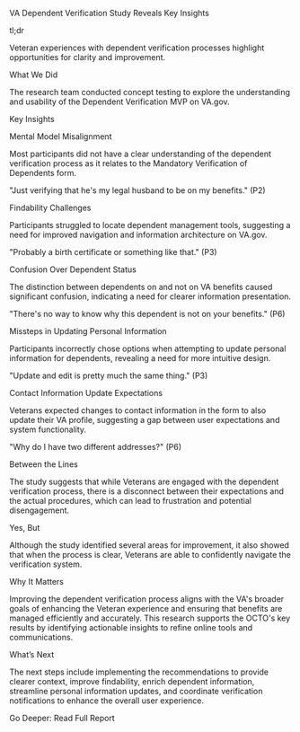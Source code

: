 VA Dependent Verification Study Reveals Key Insights

tl;dr

Veteran experiences with dependent verification processes highlight opportunities for clarity and improvement.

What We Did

The research team conducted concept testing to explore the understanding and usability of the Dependent Verification MVP on VA.gov.

Key Insights

Mental Model Misalignment

Most participants did not have a clear understanding of the dependent verification process as it relates to the Mandatory Verification of Dependents form.

"Just verifying that he's my legal husband to be on my benefits." (P2)

Findability Challenges

Participants struggled to locate dependent management tools, suggesting a need for improved navigation and information architecture on VA.gov.

"Probably a birth certificate or something like that." (P3)

Confusion Over Dependent Status

The distinction between dependents on and not on VA benefits caused significant confusion, indicating a need for clearer information presentation.

"There's no way to know why this dependent is not on your benefits." (P6)

Missteps in Updating Personal Information

Participants incorrectly chose options when attempting to update personal information for dependents, revealing a need for more intuitive design.

"Update and edit is pretty much the same thing." (P3)

Contact Information Update Expectations

Veterans expected changes to contact information in the form to also update their VA profile, suggesting a gap between user expectations and system functionality.

"Why do I have two different addresses?" (P6)

Between the Lines

The study suggests that while Veterans are engaged with the dependent verification process, there is a disconnect between their expectations and the actual procedures, which can lead to frustration and potential disengagement.

Yes, But

Although the study identified several areas for improvement, it also showed that when the process is clear, Veterans are able to confidently navigate the verification system.

Why It Matters

Improving the dependent verification process aligns with the VA's broader goals of enhancing the Veteran experience and ensuring that benefits are managed efficiently and accurately. This research supports the OCTO's key results by identifying actionable insights to refine online tools and communications.

What’s Next

The next steps include implementing the recommendations to provide clearer context, improve findability, enrich dependent information, streamline personal information updates, and coordinate verification notifications to enhance the overall user experience.

Go Deeper: Read Full Report
